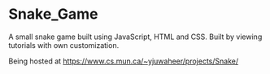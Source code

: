 # Snake_Game
A small snake game built using JavaScript, HTML and CSS. Built by viewing tutorials with own customization.

Being hosted at https://www.cs.mun.ca/~yjuwaheer/projects/Snake/

